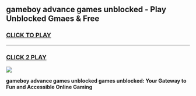 
## gameboy advance games unblocked - Play Unblocked Gmaes & Free
<h3>
<a href="https://premium.freeplayer.one?title=gameboy_advance_games_unblocked&ref=19F">CLICK TO PLAY</a></h3>
<hr>

<h3>
<a href="https://premium.freeplayer.one?title=gameboy_advance_games_unblocked&ref=19F">CLICK 2 PLAY</a>
  
</h3>

<a href="https://premium.freeplayer.one?title=gameboy_advance_games_unblocked&ref=19F/"><img src="https://clearcache.store/games.png"></a>


**gameboy advance games unblocked games unblocked: Your Gateway to Fun and Accessible Online Gaming**
